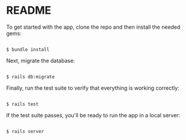 # README



To get started with the app, clone the repo and then install the needed gems:



```

$ bundle install

```



Next, migrate the database:



```

$ rails db:migrate

```



Finally, run the test suite to verify that everything is working correctly:



```

$ rails test

```



If the test suite passes, you'll be ready to run the app in a local server:



```

$ rails server

```
